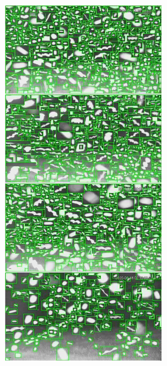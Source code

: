 ![20200617-222035-225040](in/20200617/20200617-222035-225040_0_.jpg)
![20200617-225045-232050](in/20200617/20200617-225045-232050_0_.jpg)
![20200617-232055-235100](in/20200617/20200617-232055-235100_0_.jpg)
![20200617-235105-000000](in/20200617/20200617-235105-000000_0_.jpg)
